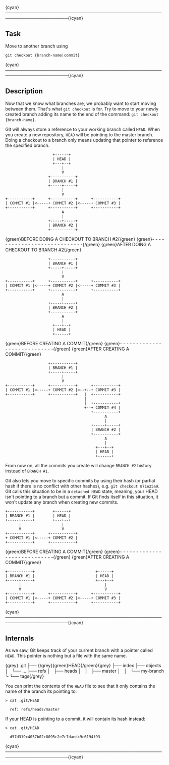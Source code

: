 {cyan}──────────────────────────────────────────────────────────────────────{/cyan}

## Task

Move to another branch using
```
git checkout {branch-name|commit}
```

{cyan}──────────────────────────────────────────────────────────────────────{/cyan}

## Description

Now that we know what branches are, we probably want to start moving between them. That's what `git checkout` is for. Try to move to your newly created branch adding its name to the end of the command: `git checkout {branch-name}`.

Git will always store a reference to your working branch called `HEAD`. When you create a new repository, `HEAD` will be pointing to the master branch. Doing a checkout to a branch only means updating that pointer to reference the specified branch.

```
                     +------+
                     | HEAD |
                     +---+--+
                         |
                         V
                   +-----------+
                   | BRANCH #1 |
                   +-----+-----+
                         |
                         V
+-----------+      +-----------+      +-----------+
| COMMIT #1 |<-----+ COMMIT #2 |<-----+ COMMIT #3 |
+-----------+      +-----------+      +-----------+
                         A
                         |
                   +-----+-----+
                   | BRANCH #2 |
                   +-----------+
```
{green}BEFORE DOING A CHECKOUT TO BRANCH #2{/green}
{green}- - - - - - - - - - - - - - - - - - - - - - - - - - - -{/green}
{green}AFTER DOING A CHECKOUT TO BRANCH #2{/green}
```
                   +-----------+
                   | BRANCH #1 |
                   +-----+-----+
                         |
                         V
+-----------+      +-----------+      +-----------+
| COMMIT #1 |<-----+ COMMIT #2 |<-----+ COMMIT #3 |
+-----------+      +-----------+      +-----------+
                         A
                         |
                   +-----+-----+
                   | BRANCH #2 |
                   +-----------+
                         A
                         |
                     +---+--+
                     | HEAD |
                     +------+
```
{green}BEFORE CREATING A COMMIT{/green}
{green}- - - - - - - - - - - - - - - - - - - - - - - - - - - -{/green}
{green}AFTER CREATING A COMMIT{/green}
```
                   +-----------+
                   | BRANCH #1 |
                   +-----+-----+
                         |
                         V
+-----------+      +-----------+      +-----------+
| COMMIT #1 |<-----+ COMMIT #2 |<--+--+ COMMIT #3 |
+-----------+      +-----------+   |  +-----------+
                                   |        
                                   |  +-----------+
                                   +--+ COMMIT #4 |
                                      +-----------+
                                            A
                                            |
                                      +-----+-----+
                                      | BRANCH #2 |
                                      +-----------+
                                            A
                                            |
                                        +---+--+
                                        | HEAD |
                                        +------+
```

From now on, all the commits you create will change `BRANCH #2` history instead of `BRANCH #1`.

Git also lets you move to specific commits by using their hash (or partial hash if there is no conflict with other hashes), e.g. `git checkout 871e25a9`. Git calls this situation to be in a `detached HEAD` state, meaning, your HEAD isn't pointing to a branch but a commit. If Git finds itself in this situation, it won't update any branch when creating new commits.

```
+-----------+        +------+
| BRANCH #1 |        | HEAD |
+-----+-----+        +---+--+
      |                  |
      V                  V
+-----------+      +-----------+
+ COMMIT #1 |<-----+ COMMIT #2 |
+-----------+      +-----------+
```
{green}BEFORE CREATING A COMMIT{/green}
{green}- - - - - - - - - - - - - - - - - - - - - - - - - - - -{/green}
{green}AFTER CREATING A COMMIT{/green}
```
+-----------+                           +------+
| BRANCH #1 |                           | HEAD |
+-----+-----+                           +---+--+
      |                                     |
      V                                     V
+-----------+      +-----------+      +-----------+
| COMMIT #1 |<-----+ COMMIT #2 |<-----+ COMMIT #3 |
+-----------+      +-----------+      +-----------+
```

{cyan}──────────────────────────────────────────────────────────────────────{/cyan}

## Internals

As we saw, Git keeps track of your current branch with a pointer called `HEAD`. This pointer is nothing but a file with the same name.

{grey}
.git
├── {/grey}{green}HEAD{/green}{grey}
├── index
├── objects
│   └── …
├── refs
│   ├── heads
│   │   ├── master
│   │   └── my-branch
└   └── tags{/grey}

You can print the contents of the `HEAD` file to see that it only contains the name of the branch its pointing to:

```
> cat .git/HEAD

  ref: refs/heads/master
```

If your HEAD is pointing to a commit, it will contain its hash instead:
```
> cat .git/HEAD

  d57d319c4057b02c8095c2e7c7daedc9c6194f93
```
{cyan}──────────────────────────────────────────────────────────────────────{/cyan}
